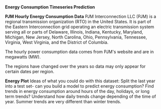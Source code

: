 **Energy Consumption Timeseries Prediction**

**PJM Hourly Energy Consumption Data**
PJM Interconnection LLC (PJM) is a regional transmission organization (RTO) in the United States. It is part of the Eastern Interconnection grid operating an electric transmission system serving all or parts of Delaware, Illinois, Indiana, Kentucky, Maryland, Michigan, New Jersey, North Carolina, Ohio, Pennsylvania, Tennessee, Virginia, West Virginia, and the District of Columbia.

The hourly power consumption data comes from PJM's website and are in megawatts (MW).

The regions have changed over the years so data may only appear for certain dates per region.

**Energy Plot**
Ideas of what you could do with this dataset:
Split the last year into a test set- can you build a model to predict energy consumption?
Find trends in energy consumption around hours of the day, holidays, or long term trends?
Understand how daily trends change depending of the time of year. Summer trends are very different than winter trends.
